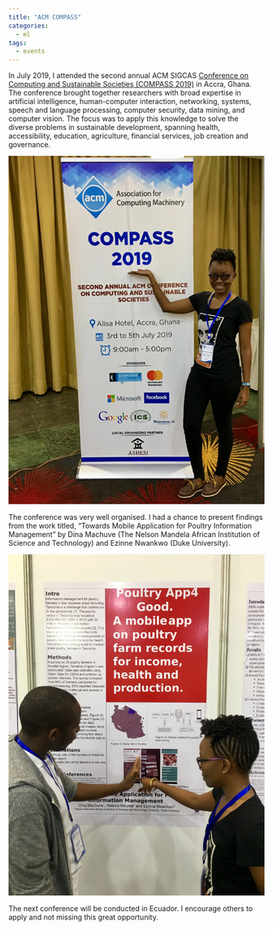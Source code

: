```yaml
---
title: "ACM COMPASS"
categories:
  - ml
tags:
  - events
---
```

In July 2019, I attended the second annual ACM SIGCAS [Conference on Computing and Sustainable Societies (COMPASS 2019)](https://acmcompass.org) in Accra, Ghana. The conference brought together researchers with broad expertise in artificial intelligence, human-computer interaction, networking, systems, speech and language processing, computer security, data mining, and computer vision. The focus was to apply this knowledge to solve the diverse problems in sustainable development, spanning health, accessibility, education, agriculture, financial services, job creation and governance.  

<img src="/assets/images/accra1.jpg" class="align-center" alt="">  

The conference was very well organised. I had a chance to present findings from the work titled, “Towards Mobile Application for Poultry Information Management” by Dina Machuve (The Nelson Mandela African Institution of Science and Technology) and Ezinne Nwankwo (Duke University). 

<img src="/assets/images/accra2.jpg" class="align-center" alt=""> 

The next conference will be conducted in Ecuador. I encourage others to apply and not missing this great opportunity. 
 
